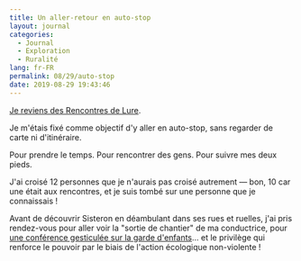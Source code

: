 ```yaml
---
title: Un aller-retour en auto-stop
layout: journal
categories:
  - Journal
  - Exploration
  - Ruralité
lang: fr-FR
permalink: 08/29/auto-stop
date: 2019-08-29 19:43:46
---
```


[Je reviens des Rencontres de Lure](/08/29/revenu-de-lurs/).

Je m'étais fixé comme objectif d'y aller en auto-stop, sans regarder de carte ni d'itinéraire.

Pour prendre le temps. Pour rencontrer des gens. Pour suivre mes deux pieds.

J'ai croisé 12 personnes que je n'aurais pas croisé autrement — bon, 10 car une était aux rencontres, et je suis tombé sur une personne que je connaissais !

Avant de découvrir Sisteron en déambulant dans ses rues et ruelles, j'ai pris rendez-vous pour aller voir la "sortie de chantier" de ma conductrice, pour [une conférence gesticulée sur la garde d'enfants](http://www.chatperche.org/2019/08/jeudi-12-et-vendredi-13-septembre-conferences-gesticulees/)… et le privilège qui renforce le pouvoir par le biais de l'action écologique non-violente !